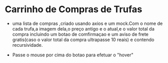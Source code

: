 # Carrinho de Compras de Trufas
- uma lista de compras ,criado usando axios e um mock.Com o nome de cada trufa,a imagem dela,o preço antigo e o atual,e o valor total da compra incluindo um botao de comfirmaçao e um aviso de frete gratis(caso o valor total da compra ultrapasse 10 reais) e contendo recursividade.

- Passe o mouse por cima do botao para efetuar o "hover"